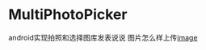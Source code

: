 # MultiPhotoPicker
android实现拍照和选择图库发表说说
图片怎么样上传[image](https://github.com/jiangcong1/MultiPhotoPicker/test.png)
